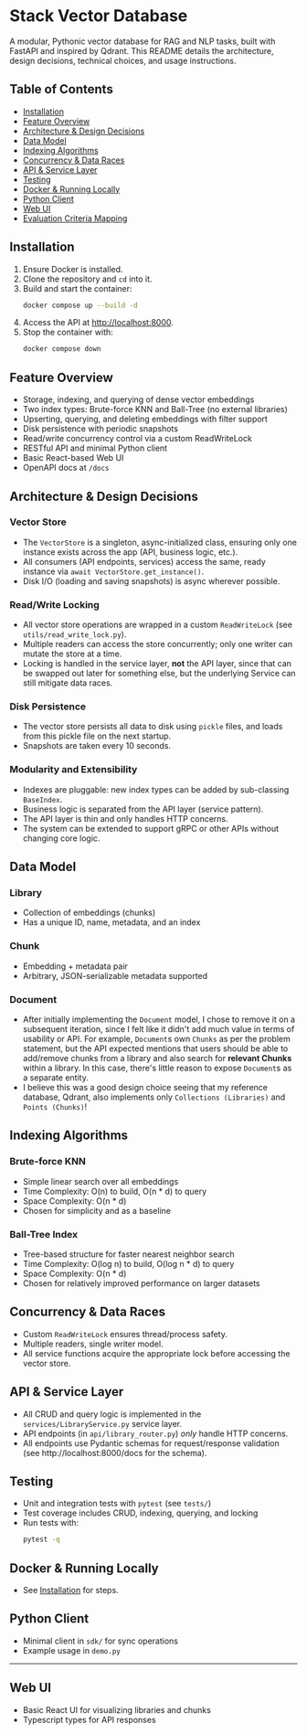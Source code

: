 # Stack Vector Database

A modular, Pythonic vector database for RAG and NLP tasks, built with FastAPI and inspired by Qdrant. This README details the architecture, design decisions, technical choices, and usage instructions.

## Table of Contents
- [Installation](#installation)
- [Feature Overview](#feature-overview)
- [Architecture & Design Decisions](#architecture--design-decisions)
- [Data Model](#data-model)
- [Indexing Algorithms](#indexing-algorithms)
- [Concurrency & Data Races](#concurrency--data-races)
- [API & Service Layer](#api--service-layer)
- [Testing](#testing)
- [Docker & Running Locally](#docker--running-locally)
- [Python Client](#python-client)
- [Web UI](#web-ui)
- [Evaluation Criteria Mapping](#evaluation-criteria-mapping)

## Installation

1. Ensure Docker is installed.
2. Clone the repository and `cd` into it.
3. Build and start the container:
   ```sh
   docker compose up --build -d
   ```
4. Access the API at [http://localhost:8000](http://localhost:8000).
5. Stop the container with:
   ```sh
   docker compose down
   ```

## Feature Overview
- Storage, indexing, and querying of dense vector embeddings
- Two index types: Brute-force KNN and Ball-Tree (no external libraries)
- Upserting, querying, and deleting embeddings with filter support
- Disk persistence with periodic snapshots
- Read/write concurrency control via a custom ReadWriteLock
- RESTful API and minimal Python client
- Basic React-based Web UI
- OpenAPI docs at `/docs`

## Architecture & Design Decisions

### Vector Store
- The `VectorStore` is a singleton, async-initialized class, ensuring only one instance exists across the app (API, business logic, etc.).
- All consumers (API endpoints, services) access the same, ready instance via `await VectorStore.get_instance()`.
- Disk I/O (loading and saving snapshots) is async wherever possible.

### Read/Write Locking
- All vector store operations are wrapped in a custom `ReadWriteLock` (see `utils/read_write_lock.py`).
- Multiple readers can access the store concurrently; only one writer can mutate the store at a time.
- Locking is handled in the service layer, __not__ the API layer, since that can be swapped out later for something else, but the underlying Service can still mitigate data races.

### Disk Persistence
- The vector store persists all data to disk using `pickle` files, and loads from this pickle file on the next startup.
- Snapshots are taken every 10 seconds.

### Modularity and Extensibility
- Indexes are pluggable: new index types can be added by sub-classing `BaseIndex`.
- Business logic is separated from the API layer (service pattern).
- The API layer is thin and only handles HTTP concerns.
- The system can be extended to support gRPC or other APIs without changing core logic.

## Data Model

### Library
- Collection of embeddings (chunks)
- Has a unique ID, name, metadata, and an index

### Chunk
- Embedding + metadata pair
- Arbitrary, JSON-serializable metadata supported

### Document
- After initially implementing the `Document` model, I chose to remove it on a subsequent iteration, since I felt like it didn't add much value in terms of usability or API. For example, `Document`s own `Chunks` as per the problem statement, but the API expected mentions that users should be able to add/remove chunks from a library and also search for __relevant Chunks__ within a library. In this case, there's little reason to expose `Document`s as a separate entity.
- I believe this was a good design choice seeing that my reference database, Qdrant, also implements only `Collections (Libraries)` and `Points (Chunks)`!

## Indexing Algorithms

### Brute-force KNN
- Simple linear search over all embeddings
- Time Complexity: O(n) to build, O(n * d) to query
- Space Complexity: O(n * d)
- Chosen for simplicity and as a baseline

### Ball-Tree Index
- Tree-based structure for faster nearest neighbor search
- Time Complexity: O(log n) to build, O(log n * d) to query
- Space Complexity: O(n * d)
- Chosen for relatively improved performance on larger datasets


## Concurrency & Data Races
- Custom `ReadWriteLock` ensures thread/process safety.
- Multiple readers, single writer model.
- All service functions acquire the appropriate lock before accessing the vector store.

## API & Service Layer
- All CRUD and query logic is implemented in the `services/LibraryService.py` service layer.
- API endpoints (in `api/library_router.py`) _only_ handle HTTP concerns.
- All endpoints use Pydantic schemas for request/response validation (see http://localhost:8000/docs for the schema).

## Testing
- Unit and integration tests with `pytest` (see `tests/`)
- Test coverage includes CRUD, indexing, querying, and locking
- Run tests with:
  ```sh
  pytest -q
  ```

## Docker & Running Locally
- See [Installation](#installation) for steps.

## Python Client
- Minimal client in `sdk/` for sync operations
- Example usage in `demo.py`

---

## Web UI
- Basic React UI for visualizing libraries and chunks
- Typescript types for API responses